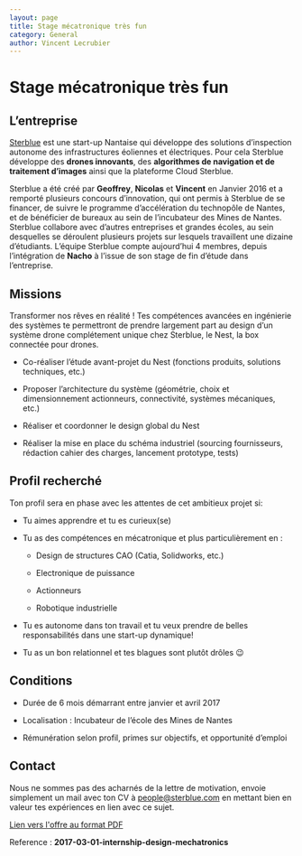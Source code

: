 ```yaml
---
layout: page
title: Stage mécatronique très fun
category: General
author: Vincent Lecrubier
---
```



Stage mécatronique très fun
===========================

L’entreprise
------------

[Sterblue](http://www.sterblue.com) est une start-up Nantaise qui
développe des solutions d’inspection autonome des infrastructures
éoliennes et électriques. Pour cela Sterblue développe des **drones
innovants**, des **algorithmes de navigation et de traitement d’images**
ainsi que la plateforme Cloud Sterblue.

Sterblue a été créé par **Geoffrey**, **Nicolas** et **Vincent** en
Janvier 2016 et a remporté plusieurs concours d’innovation, qui ont
permis à Sterblue de se financer, de suivre le programme d’accélération
du technopôle de Nantes, et de bénéficier de bureaux au sein de
l’incubateur des Mines de Nantes. Sterblue collabore avec d’autres
entreprises et grandes écoles, au sein desquelles se déroulent plusieurs
projets sur lesquels travaillent une dizaine d’étudiants. L’équipe
Sterblue compte aujourd’hui 4 membres, depuis l’intégration de **Nacho**
à l’issue de son stage de fin d’étude dans l’entreprise.

Missions
--------

Transformer nos rêves en réalité ! Tes compétences avancées en
ingénierie des systèmes te permettront de prendre largement part au
design d’un système drone complétement unique chez Sterblue, le Nest, la
box connectée pour drones.

-   Co-réaliser l’étude avant-projet du Nest (fonctions produits,
    solutions techniques, etc.)

-   Proposer l’architecture du système (géométrie, choix et
    dimensionnement actionneurs, connectivité, systèmes
    mécaniques, etc.)

-   Réaliser et coordonner le design global du Nest

-   Réaliser la mise en place du schéma industriel (sourcing
    fournisseurs, rédaction cahier des charges, lancement
    prototype, tests)

Profil recherché
----------------

Ton profil sera en phase avec les attentes de cet ambitieux projet si:

-   Tu aimes apprendre et tu es curieux(se)

-   Tu as des compétences en mécatronique et plus particulièrement en :

    -   Design de structures CAO (Catia, Solidworks, etc.)

    -   Electronique de puissance

    -   Actionneurs

    -   Robotique industrielle

-   Tu es autonome dans ton travail et tu veux prendre de belles
    responsabilités dans une start-up dynamique!

-   Tu as un bon relationnel et tes blagues sont plutôt drôles 😉

Conditions
----------

-   Durée de 6 mois démarrant entre janvier et avril 2017

-   Localisation : Incubateur de l’école des Mines de Nantes

-   Rémunération selon profil, primes sur objectifs, et opportunité
    d’emploi

Contact
-------

Nous ne sommes pas des acharnés de la lettre de motivation, envoie
simplement un mail avec ton CV à <people@sterblue.com> en mettant bien
en valeur tes expériences en lien avec ce sujet.

[Lien vers l'offre au format PDF](/jobs/pdf/2017-03-01-internship-design-mechatronics.pdf)

Reference : **2017-03-01-internship-design-mechatronics**
